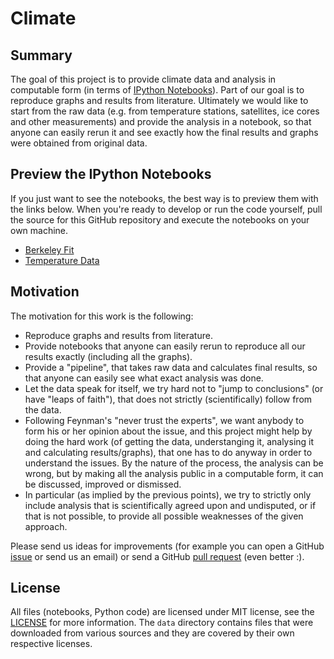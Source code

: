 # Climate

## Summary

The goal of this project is to provide climate data and analysis in computable
form (in terms of [IPython Notebooks](http://ipython.org/notebook.html)). Part
of our goal is to reproduce graphs and results from literature. Ultimately we
would like to start from the raw data (e.g. from temperature stations,
satellites, ice cores and other measurements) and provide the analysis in a
notebook, so that anyone can easily rerun it and see exactly how the final
results and graphs were obtained from original data.

## Preview the IPython Notebooks

If you just want to see the notebooks, the best way is to preview them with the
links below. When you're ready to develop or run the code yourself, pull the
source for this GitHub repository and execute the notebooks on your own
machine.

* [Berkeley Fit](http://nbviewer.ipython.org/urls/raw.github.com/certik/climate/master/Berkeley%2520fit.ipynb)
* [Temperature Data](http://nbviewer.ipython.org/urls/raw.github.com/certik/climate/master/Temperature%2520Data.ipynb)

## Motivation

The motivation for this work is the following:

* Reproduce graphs and results from literature.
* Provide notebooks that anyone can easily rerun to reproduce all our results
  exactly (including all the graphs).
* Provide a "pipeline", that takes raw data and calculates final results, so
  that anyone can easily see what exact analysis was done.
* Let the data speak for itself, we try hard not to "jump to conclusions" (or
  have "leaps of faith"), that does not strictly (scientifically) follow from
  the data.
* Following Feynman's "never trust the experts", we want anybody to form his or
  her opinion about the issue, and this project might help by doing the hard
  work (of getting the data, understanging it, analysing it and calculating
  results/graphs), that one has to do anyway in order to understand the issues.
  By the nature of the process, the analysis can be wrong, but by making all
  the analysis public in a computable form, it can be discussed, improved or
  dismissed.
* In particular (as implied by the previous points), we try to strictly only
  include analysis that is scientifically agreed upon and undisputed, or if
  that is not possible, to provide all possible weaknesses of the given
  approach.

Please send us ideas for improvements (for example you can open a GitHub
[issue](https://github.com/certik/climate/issues) or send us an
email) or send a GitHub [pull
request](https://help.github.com/articles/using-pull-requests) (even better
:).

## License

All files (notebooks, Python code) are licensed under MIT license, see the
[LICENSE](https://raw.github.com/certik/climate/master/LICENSE) for more
information. The `data` directory contains files that were downloaded from
various sources and they are covered by their own respective licenses.

